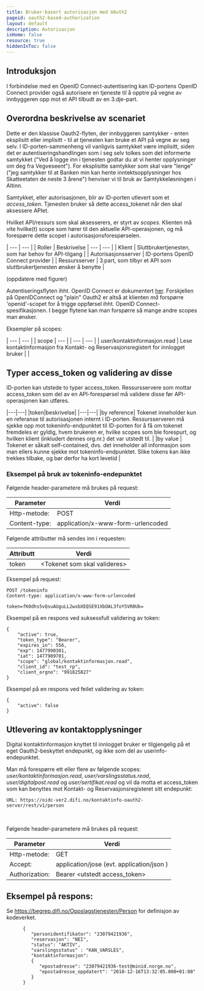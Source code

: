 ```yaml
---
title: Bruker-basert autorisasjon med OAuth2
pageid: oauth2-based-authorization
layout: default
description: Autorisasjon 
isHome: false
resource: true
hiddenInToc: false
---
```


## Introduksjon

I forbindelse med en OpenID Connect-autentisering kan ID-portens OpenID Connect provider også autorisere en tjeneste til å opptre på vegne av innbyggeren opp mot et API tilbudt av en 3.dje-part.

## Overordna beskrivelse av scenariet

Dette er den klassise Oauth2-flyten, der innbyggeren samtykker - enten eksplisitt eller implisitt - til at tjenesten kan bruke et API på vegne av seg selv.  I ID-porten-sammenheng vil vanligvis samtykket være implisitt, siden det er autentiseringshandlingen som i seg selv tolkes som det informerte samtykket ("Ved å logge inn i tjenesten godtar du at vi henter opplysninger om deg fra Vegveseent"). For eksplisitte samtykker som skal vare "lenge" ("jeg samtykker til at Banken min kan hente inntektsopplysninger hos Skatteetaten de neste 3 årene") henviser vi til bruk av Samtykkeløsningen i Altinn.


Samtykket, eller autorisasjonen, blir av ID-porten utlevert som et _access_token_. Tjenesten bruker så dette access_tokenet når den skal aksessere APIet.

Hvilket API/ressurs som skal aksesserers, er styrt av _scopes_.  Klienten må vite hvilke(t) scope som hører til den aktuelle API-operasjonen, og må forespørre dette scopet i autorisasjonsforespørselen.


| --- | --- |
| Roller | Beskrivelse
| --- | --- |
| Klient | Sluttbrukertjenesten, som har behov for API-tilgang |
| Autorisasjonsserver | ID-portens OpenID Connect provider |
| Ressursserver | 3.part, som tilbyr et API som sluttbrukertjenesten ønsker å benytte | 

(oppdatere med figurer)

Autentiseringsflyten ihht. OpenID Connect er dokumentert [her](2_authentication_using_code_flow.html). Forskjellen på OpenIDConnect og "plain" Oauth2 er altså at klienten _må_ forspørre 'openid'-scopet for å trigge oppførsel ihht. OpenID Connect-spesifikasjonen.  I begge flytene kan man forspørre så mange andre scopes man ønsker. 


Eksempler på scopes:

| --- | --- |
| scope | --- |
| --- | --- |
| user/kontaktinformasjon.read | Lese kontaktinformasjon fra Kontakt- og Reservasjonsregistert for innlogget bruker |
| 


## Typer access_token og validering av disse

ID-porten kan utstede to typer access_token.  Ressursservere som mottar access_token som del av en API-forespørsel må validere disse før API-operasjonen kan utføres.

|---|---|
|token|beskrivelse|
|---|---|
|by reference| Tokenet inneholder kun en referanse til autorisasjonen internt i ID-porten.  Ressursserveren må sjekke opp mot tokeninfo-endpunktet til ID-porten for å få om tokenet fremdeles er gyldig, hvem brukeren er, hvilke scopes som ble forespurt, og hvilken klient (inkludert dennes org.nr.) det var utstedt til. |
|by value | Tokenet er såkalt self-contained, dvs. det inneholder all informasjon som man ellers kunne sjekke mot tokeninfo-endpunktet.  Slike tokens kan ikke trekkes tilbake, og bør derfor ha kort levetid |

###  Eksempel på bruk av tokeninfo-endepunktet



Følgende header-parametere må brukes på request:

| Parameter  | Verdi |
| --- | --- |
|Http-metode:|POST|
|Content-type:|application/x-www-form-urlencoded|

Følgende attributter må sendes inn i requesten:

| Attributt  | Verdi |
| --- | --- |
|token|\<Tokenet som skal valideres\>|

Eksempel på request:

```
POST /tokeninfo
Content-type: application/x-www-form-urlencoded
 
token=fK0dhs5vQsuAUguLL2wxbXEQSE91XbOAL3foY5VR0Uk=
```
 
Eksempel på en respons ved suksessfull validering av token:

```
{
    "active": true,
    "token_type": "Bearer",
    "expires_in": 556,
    "exp": 1477990301,
    "iat": 1477989701,
    "scope": "global/kontaktinformasjon.read",
    "client_id": "test_rp",
    "client_orgno": "991825827"
}
```
 
Eksempel på en respons ved feilet validering av token:

```
{
    "active": false
}  
```



## Utlevering av kontaktopplysninger 

Digital kontaktinformasjon knyttet til innlogget bruker er tilgjengelig på et eget Oauth2-beskyttet endepunkt, og ikke som del av userinfo-endepunktet.  

Man må forespørre ett eller flere av følgende scopes: *user/kontaktinformasjon.read*, *user/varslingsstatus.read*, *user/digitalpost.read* og *user/sertifikat.read*
og vil da motta et access_token som kan benyttes mot Kontakt- og Reservasjonsregisteret sitt endepunkt:
```
URL: https://oidc-ver2.difi.no/kontaktinfo-oauth2-server/rest/v1/person
```

&nbsp;

Følgende header-parametere må brukes på request:

| Parameter  | Verdi |
| --- | --- |
| Http-metode: | GET |
| Accept: | application/jose  (evt. application/json ) |
| Authorization: | Bearer \<utstedt access_token\> |
 
## Eksempel på respons:


Se https://begrep.difi.no/Oppslagstjenesten/Person for definisjon av kodeverket.


```
      {
         "personidentifikator": "23079421936",
         "reservasjon": "NEI",
         "status": "AKTIV",
		 "varslingsstatus" : "KAN_VARSLES",
         "kontaktinformasjon":
         {
            "epostadresse": "23079421936-test@minid.norge.no",
            "epostadresse_oppdatert": "2010-12-16T13:32:05.000+01:00"
         }
      }
```



